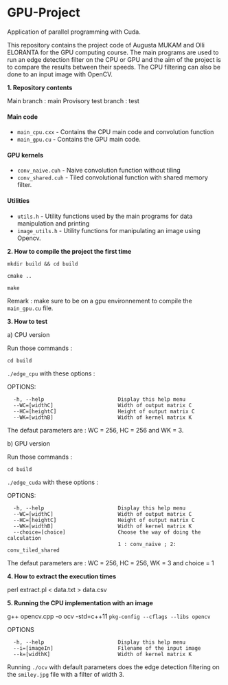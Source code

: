 # GPU-Project
Application of parallel programming with Cuda. 

This repository contains the project code of Augusta MUKAM and Olli ELORANTA for the GPU computing course. The main programs are used to run an edge detection filter on the CPU or GPU and the aim of the project is to compare the results between their speeds. The CPU filtering can also be done to an input image with OpenCV. 

**1. Repository contents**

Main branch : main
Provisory test branch : test

#### Main code
* `main_cpu.cxx` - Contains the CPU main code and convolution function
* `main_gpu.cu`  - Contains the GPU main code. 

#### GPU kernels
* `conv_naive.cuh` - Naive convolution function without tiling 
* `conv_shared.cuh` - Tiled convolutional function with shared memory filter.

#### Utilities
* `utils.h` - Utility functions used by the main programs for data manipulation and printing
* `image_utils.h` - Utility functions for manipulating an image using Opencv.


**2.  How to compile the project the first time**

`mkdir build && cd build`

`cmake ..`

`make`

Remark : make sure to be on a gpu environnement to compile the `main_gpu.cu` file.

**3.  How to test**

a) CPU version

Run those commands :

`cd build`

`./edge_cpu` with these options :

OPTIONS:

      -h, --help                        Display this help menu
      --WC=[widthC]                     Width of output matrix C
      --HC=[heightC]                    Height of output matrix C
      --WK=[widthB]                     Width of kernel matrix K

The defaut parameters are : WC = 256, HC = 256 and WK = 3.

b) GPU version

Run those commands :

`cd build`

`./edge_cuda` with these options :

OPTIONS:

      -h, --help                        Display this help menu
      --WC=[widthC]                     Width of output matrix C
      --HC=[heightC]                    Height of output matrix C
      --WK=[widthB]                     Width of kernel matrix K
      --choice=[choice]                 Choose the way of doing the calculation
                                        1 : conv_naive ; 2: conv_tiled_shared
The defaut parameters are : WC = 256, HC = 256, WK = 3 and choice = 1

**4. How to extract the execution times**

perl extract.pl < data.txt > data.csv

**5. Running the CPU implementation with an image**

g++ opencv.cpp -o ocv -std=c++11 `pkg-config --cflags --libs opencv`

OPTIONS

      -h, --help                        Display this help menu
      --i=[imageIn]                     Filename of the input image
      --k=[widthK]                      Width of kernel matrix K

Running `./ocv` with default parameters does the edge detection filtering on the `smiley.jpg` file with a filter of width 3.  